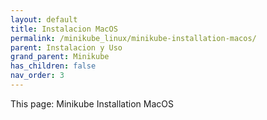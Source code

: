 ```yaml
---
layout: default
title: Instalacion MacOS
permalink: /minikube_linux/minikube-installation-macos/
parent: Instalacion y Uso
grand_parent: Minikube
has_children: false
nav_order: 3
---
```


This page: Minikube Installation MacOS 